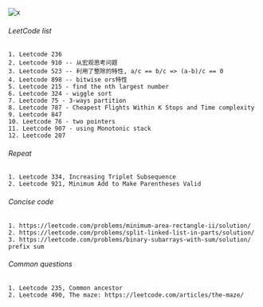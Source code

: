 ![x](https://raw.githubusercontent.com/shenweihai1/imageUrlService/master/0_2.jpg)

###### LeetCode list
```
1. Leetcode 236
2. Leetcode 910 -- 从宏观思考问题
3. Leetcode 523 -- 利用了整除的特性, a/c == b/c => (a-b)/c == 0
4. Leetcode 898 -- bitwise ors特性
5. Leetcode 215 - find the nth largest number
6. Leetcode 324 - wiggle sort
7. Leetcode 75 - 3-ways partition
8. Leetcode 787 - Cheapest Flights Within K Stops and Time complexity
9. Leetcode 847
10. Leetcode 76 - two pointers
11. Leetcode 907 - using Monotonic stack
12. Leetcode 207
```

###### Repeat
```
1. Leetcode 334, Increasing Triplet Subsequence
2. Leetcode 921, Minimum Add to Make Parentheses Valid
```

###### Concise code
```
1. https://leetcode.com/problems/minimum-area-rectangle-ii/solution/
2. https://leetcode.com/problems/split-linked-list-in-parts/solution/
3. https://leetcode.com/problems/binary-subarrays-with-sum/solution/ prefix sum
```

###### Common questions
```
1. Leetcode 235, Common ancestor
2. Leetcode 490, The maze: https://leetcode.com/articles/the-maze/
```